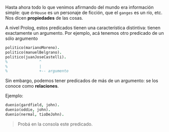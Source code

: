 Hasta ahora todo lo que venimos afirmando del mundo era información simple: que `drHouse` es un personaje de ficción, que el `ganges` es un río, etc. Nos dicen **propiedades** de las cosas. 

A nivel Prolog, estos predicados tienen una característica distintiva: tienen exactamente un argumento. Por ejemplo, acá tenemos otro predicado de un sólo argumento

```prolog
politico(marianoMoreno).
politico(manuelBelgrano).
politico(juanJoseCastelli).
%              ^
%              |
%              +-- argumento
```

Sin embargo, podemos tener predicados de más de un argumento: se los conoce como **relaciones**. 

Ejemplo: 

```prolog
duenio(gardfield, john).
duenio(oddie, john).
duenio(nermal, tioDeJohn).
```

> Probá en la consola este predicado. 
